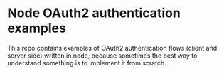 # Node OAuth2 authentication examples

This repo contains examples of OAuth2 authentication flows (client and server side) written in node, because
sometimes the best way to understand something is to implement it from scratch.
